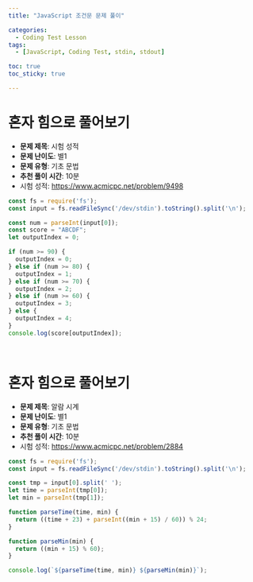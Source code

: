 ```yaml
---
title: "JavaScript 조건문 문제 풀이"

categories:
  - Coding Test Lesson
tags:
  - [JavaScript, Coding Test, stdin, stdout]

toc: true
toc_sticky: true

---
```


# 혼자 힘으로 풀어보기

- **문제 제목**: 시험 성적
- **문제 난이도**: 별1
- **문제 유형**: 기초 문법
- **추천 풀이 시간**: 10분
- 시험 성적: https://www.acmicpc.net/problem/9498

```javascript
const fs = require('fs');
const input = fs.readFileSync('/dev/stdin').toString().split('\n');

const num = parseInt(input[0]);
const score = "ABCDF";
let outputIndex = 0;

if (num >= 90) {
  outputIndex = 0;
} else if (num >= 80) {
  outputIndex = 1;
} else if (num >= 70) {
  outputIndex = 2;
} else if (num >= 60) {
  outputIndex = 3;
} else {
  outputIndex = 4;
}
console.log(score[outputIndex]);
```

​    

# 혼자 힘으로 풀어보기

- **문제 제목**: 알람 시계
- **문제 난이도**: 별1
- **문제 유형**: 기초 문법
- **추천 풀이 시간**: 10분
- 시험 성적: https://www.acmicpc.net/problem/2884

```javascript
const fs = require('fs');
const input = fs.readFileSync('/dev/stdin').toString().split('\n');

const tmp = input[0].split(' ');
let time = parseInt(tmp[0]);
let min = parseInt(tmp[1]);

function parseTime(time, min) {
  return ((time + 23) + parseInt((min + 15) / 60)) % 24;
}

function parseMin(min) {
  return ((min + 15) % 60);
}

console.log(`${parseTime(time, min)} ${parseMin(min)}`);
```

